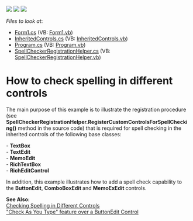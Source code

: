<!-- default badges list -->
![](https://img.shields.io/endpoint?url=https://codecentral.devexpress.com/api/v1/VersionRange/128612315/10.1.12%2B)
[![](https://img.shields.io/badge/Open_in_DevExpress_Support_Center-FF7200?style=flat-square&logo=DevExpress&logoColor=white)](https://supportcenter.devexpress.com/ticket/details/E4132)
[![](https://img.shields.io/badge/📖_How_to_use_DevExpress_Examples-e9f6fc?style=flat-square)](https://docs.devexpress.com/GeneralInformation/403183)
<!-- default badges end -->
<!-- default file list -->
*Files to look at*:

* [Form1.cs](./CS/Form1.cs) (VB: [Form1.vb](./VB/Form1.vb))
* [InheritedControls.cs](./CS/InheritedControls.cs) (VB: [InheritedControls.vb](./VB/InheritedControls.vb))
* [Program.cs](./CS/Program.cs) (VB: [Program.vb](./VB/Program.vb))
* [SpellCheckerRegistrationHelper.cs](./CS/SpellCheckerRegistrationHelper.cs) (VB: [SpellCheckerRegistrationHelper.vb](./VB/SpellCheckerRegistrationHelper.vb))
<!-- default file list end -->
# How to check spelling in different controls


<p>The main purpose of this example is to illustrate the registration procedure (see <strong>SpellCheckerRegistrationHelper.RegisterCustomControlsForSpellChecking()</strong> method in the source code) that is required for spell checking in the inherited controls of the following base classes:</p><p>- <strong>TextBox</strong><br />
- <strong>TextEdit</strong><br />
- <strong>MemoEdit</strong><br />
- <strong>RichTextBox</strong><br />
- <strong>RichEditControl</strong></p><p>In addition, this example illustrates how to add a spell check capability to the <strong>ButtonEdit</strong>, <strong>ComboBoxEdit </strong>and <strong>MemoExEdit </strong>controls.</p><p><strong>See Also:</strong><br />
<a href="http://documentation.devexpress.com/#WindowsForms/CustomDocument2995"><u>Checking Spelling in Different Controls</u></a><br />
<a href="https://www.devexpress.com/Support/Center/p/Q417362">"Check As You Type" feature over a ButtonEdit Control</a></p>

<br/>


